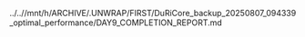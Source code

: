 ../..//mnt/h/ARCHIVE/.UNWRAP/FIRST/DuRiCore_backup_20250807_094339_optimal_performance/DAY9_COMPLETION_REPORT.md